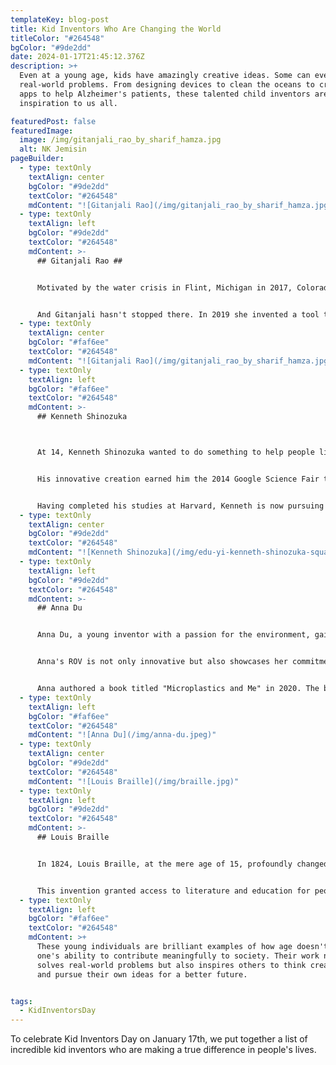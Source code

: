 ```yaml
---
templateKey: blog-post
title: Kid Inventors Who Are Changing the World
titleColor: "#264548"
bgColor: "#9de2dd"
date: 2024-01-17T21:45:12.376Z
description: >+
  Even at a young age, kids have amazingly creative ideas. Some can even solve
  real-world problems. From designing devices to clean the oceans to creating
  apps to help Alzheimer's patients, these talented child inventors are an
  inspiration to us all. 

featuredPost: false
featuredImage:
  image: /img/gitanjali_rao_by_sharif_hamza.jpg
  alt: NK Jemisin
pageBuilder:
  - type: textOnly
    textAlign: center
    bgColor: "#9de2dd"
    textColor: "#264548"
    mdContent: "![Gitanjali Rao](/img/gitanjali_rao_by_sharif_hamza.jpg)"
  - type: textOnly
    textAlign: left
    bgColor: "#9de2dd"
    textColor: "#264548"
    mdContent: >-
      ## Gitanjali Rao ##


      Motivated by the water crisis in Flint, Michigan in 2017, Colorado resident Gitanjali Rao created a compact device to test for lead contamination in water. Her device, called Tethys, used a a disposable cardboard cartridge to mix water samples with a chemical solution, sensors to read the information, and Bluetooth to display the result on a mobile app. For her groundbreaking invention, Gitanjali was named America's Top Young Scientist among other honors.


      A﻿nd Gitanjali hasn't stopped there. In 2019 she invented a tool to diagnose prescription opioid addiction at an early stage, and in 2020, she was crowned Times Kid of the Year. Her project at the time? An app called Kindly that is able to detect cyberbullying based on artificial intelligence technology. She's also an author and dedicated researcher, with plans to delve further into biological engineering and entrepreneurship as a student at MIT.
  - type: textOnly
    textAlign: center
    bgColor: "#faf6ee"
    textColor: "#264548"
    mdContent: "![Gitanjali Rao](/img/gitanjali_rao_by_sharif_hamza.jpg)"
  - type: textOnly
    textAlign: left
    bgColor: "#faf6ee"
    textColor: "#264548"
    mdContent: >-
      ## Kenneth Shinozuka



      At 14, Kenneth Shinozuka wanted to do something to help people like his grandfather who was suffering from night wandering due to Alzheimer's. His solution was the SafeWander® Sock Sensor, a wearable pressure sensor that notifies a caregiver when their patient leaves their bed. Kenneth even developed a mobile app for a comprehensive wireless monitoring system.


      His innovative creation earned him the 2014 Google Science Fair title, the WebMD 2015 Health Hero award, and a feature on NBC News. On May 27, 2014, Kenneth's invention was solidified with the issuance of US Patent 8,736,439.


      Having completed his studies at Harvard, Kenneth is now pursuing his Ph.D. at Oxford, where he's engaged in neuroscience research within the Department of Psychiatry, focusing on Alzheimer’s Disease pathology. He is also the Founder and CEO of SensaRx, a startup based in New York City that has a line of wearable sensor products designed for detecting bed-wandering and preventing falls.
  - type: textOnly
    textAlign: center
    bgColor: "#9de2dd"
    textColor: "#264548"
    mdContent: "![Kenneth Shinozuka](/img/edu-yi-kenneth-shinozuka-square.jpg)"
  - type: textOnly
    textAlign: left
    bgColor: "#9de2dd"
    textColor: "#264548"
    mdContent: >-
      ## A﻿nna Du


      Anna Du, a young inventor with a passion for the environment, gained recognition when she was just 12 years old. Disturbed by the plastic pollution in our oceans, Anna decided to take action. She developed a remotely operated vehicle (ROV) that uses infrared light to detect microplastics - the tiny particles resulting from the breakdown of larger plastic items — that are severely affecting our oceans. Her invention is designed to help identify and collect data on plastic pollution without the need for costly and time-consuming manual collection.


      Anna's ROV is not only innovative but also showcases her commitment to addressing environmental issues. Her work has been recognized at various science fairs and has earned her accolades, including being a finalist in the Broadcom MASTERS, one of the most prestigious Science, Technology, Engineering, and Math (STEM) competitions for middle school students.


      Anna authored a book titled "Microplastics and Me" in 2020. The book provides a detailed account of her journey from becoming concerned about environmental issues to developing award-winning solutions. Writing primarily for her peers, Anna aims to raise awareness about microplastic pollution and motivate others, especially the younger generation, to care for the environment.
  - type: textOnly
    textAlign: left
    bgColor: "#faf6ee"
    textColor: "#264548"
    mdContent: "![Anna Du](/img/anna-du.jpeg)"
  - type: textOnly
    textAlign: center
    bgColor: "#9de2dd"
    textColor: "#264548"
    mdContent: "![Louis Braille](/img/braille.jpg)"
  - type: textOnly
    textAlign: left
    bgColor: "#9de2dd"
    textColor: "#264548"
    mdContent: >-
      ## Louis Braille


      In 1824, Louis Braille, at the mere age of 15, profoundly changed the lives of visually impaired individuals by inventing the Braille system. Blinded in an accident as a child, Braille's own experiences fueled his determination to create a tactile reading and writing method. Inspired by the military's "night writing" system, Braille adapted and simplified it, creating a six-dot matrix that represented letters and numbers. Each character's unique arrangement of raised dots could be easily recognized by touch. 


      This invention granted access to literature and education for people with visual impairments as well as enhanced communication and independence. Braille's lasting impact, stemming from his innovation and empathy at a young age, continues to be celebrated worldwide as a pivotal advancement in accessibility.
  - type: textOnly
    textAlign: left
    bgColor: "#faf6ee"
    textColor: "#264548"
    mdContent: >+
      These young individuals are brilliant examples of how age doesn't define
      one's ability to contribute meaningfully to society. Their work not only
      solves real-world problems but also inspires others to think creatively
      and pursue their own ideas for a better future.


tags:
  - KidInventorsDay
---
```

To celebrate Kid Inventors Day on January 17th, we put together a list of incredible kid inventors who are making a true difference in people's lives.